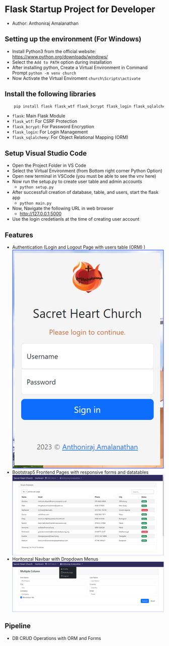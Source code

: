 # Flask Startup Project for Developer
- Author: Anthoniraj Amalanathan

## Setting up the environment (For Windows)
- Install Python3 from the official website: https://www.python.org/downloads/windows/
- Select the `Add to PATH` option during installation
- After installing python, Create a Virtual Environment in Command Prompt `python -m venv church`
- Now Activate the Virtual Enviroment `church\Scripts\activate`

## Install the following libraries
```bash
    pip install flask flask_wtf flask_bcrypt flask_login flask_sqlalchemy 
```
- `flask`: Main Flask Module
- `flask_wtf`: For CSRF Protection
- `flask_bcrypt`: For Password Encryption
- `flask_login`: For Login Management
- `flask_sqlalchemy`: For Object Relational Mapping (ORM)

## Setup Visual Studio Code
- Open the Project Folder in VS Code 
- Select the Virtual Environment (from Bottom right corner Python Option)
- Open new terminal in VSCode (you must be able to see the vnv here)
- Now run the setup.py to create user table and admin accounts
    - `python setup.py`
- After successfull creation of database, table, and users, start the flask app
    - `python main.py`
- Now, Navigate the following URL in web browser
    - http://127.0.0.1:5000
- Use the login credetianls at the time of creating user account

## Features
- Authentication (Login and Logout Page with users table (ORM) )
![Login](./static/images/01_login_screen.png)
- Bootstrap5 Frontend Pages with responsive forms and datatables
![Datatable](./static/images/02_bs5_with_datatable.png)
- Horitonzal Navbar with Dropdown Menus
![Navbar](./static/images/03_logout.png)

## Pipeline
- DB CRUD Operations with ORM and Forms
